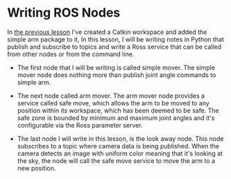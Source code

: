 # Writing ROS Nodes

In [the previous lesson](https://github.com/A2Amir/Catkin-Workspace-for-ROS) I've created a Catkin workspace and added the simple arm package to it, 
In this lesson, I will be writing notes in Python that publish and subscribe to topics and write a Ross service that can be called from other nodes or from the command line.

* The first node that I will be writing is called simple mover. The simple mover node does nothing more than publish joint angle commands to simple arm.

* The next node called arm mover. The arm mover node provides a service called safe move, which allows the arm to be moved to any position within its workspace, which has been deemed to be safe. The safe zone is bounded by minimum and maximum joint angles and it's configurable via the Ross parameter server.

* The last node I will write in this lesson, is the look away node.  This node subscribes to a topic where camera data is being published. When the camera detects an image with uniform color meaning that it's looking at the sky, the node will call the safe move service to move the arm to a new position.
